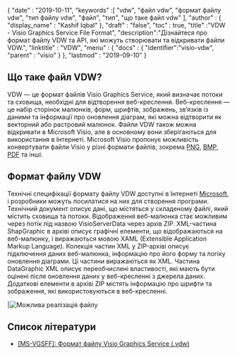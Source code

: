{
  "date" : "2019-10-11",
  "keywords" :[ "vdw", "файл vdw", "формат файлу vdw", "тип файлу vdw", "файл", "тип", "що таке файл vdw" ],
  "author" : {
    "display_name" : "Kashif Iqbal"
},
  "draft" : "false",
  "toc" : true,
  "title" :"VDW - Visio Graphics Service File Format",
  "description":"Дізнайтеся про формат файлу VDW та API, які можуть створювати та відкривати файли VDW.",
  "linktitle" : "VDW",
  "menu" : {
    "docs" : {
      "identifier":"visio-vdw",
      "parent" : "visio"
}
},
  "lastmod" : "2019-09-10"
}
## Що таке файл VDW?

VDW — це формат файлів Visio Graphics Service, який визначає потоки та сховища, необхідні для відтворення веб-креслення. Веб-креслення — це набір сторінок малюнків, форм, шрифтів, зображень, зв’язків із даними та інформації про оновлення діаграм, які можна відтворити як векторний або растровий малюнок. Файли VDW також можна відкривати в Microsoft Visio, але в основному вони зберігаються для використання в Інтернеті. Microsoft Visio пропонує можливість конвертувати файли Visio у різні формати файлів, зокрема [PNG](/uk/image/png/), [BMP](/uk/image/bmp/), [PDF](/uk/pdf/) та інші.

## Формат файлу **VDW**

Технічні специфікації формату файлу VDW доступні в Інтернеті [Microsoft](https://msdn.microsoft.com/en-us/library/dd924076(v#office.12).aspx), і розробники можуть посилатися на них для створення програми. Технічний документ описує дані, що містяться у складеному файлі, який містить сховища та потоки. Відображення веб-малюнка стає можливим через потік під назвою VisioServerData через архів ZIP. XML-частина ShapGraphic в архіві описує графічні елементи, що відображаються на веб-малюнку, і виражаються мовою XAML (Extensible Application Markup Language). Колекція частин XML у ZIP-архіві описує підключення даних веб-малюнка, інформацію про його форму та логіку оновлення діаграми. Ці частини виражаються як XML. Частина DataGraphic XML описує переобчислені властивості, які мають бути оцінені після оновлення даних у веб-кресленні з джерела даних. Додаткові елементи в архіві ZIP містять інформацію про шрифти та зображення, які використовуються в веб-кресленні.

|![Можлива реалізація файлу](/uk/web/vdw.png "Можлива реалізація файлу")

## Список літератури

* [[MS-VGSFF]: Формат файлу Visio Graphics Service (.vdw)](https://msdn.microsoft.com/en-us/library/dd924076(v#office.12).aspx)

